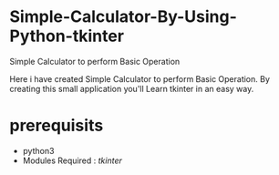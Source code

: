 # Simple-Calculator-By-Using-Python-tkinter
Simple Calculator to perform Basic Operation

Here i have created Simple Calculator to perform Basic Operation.
By creating this small application you'll Learn tkinter in an easy way. 

# prerequisits

* python3
* Modules Required :
  *tkinter*

